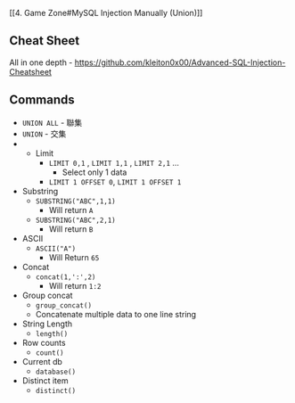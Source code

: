 [[4. Game Zone#MySQL Injection Manually (Union)]]

## Cheat Sheet

All in one depth - https://github.com/kleiton0x00/Advanced-SQL-Injection-Cheatsheet

## Commands 

- `UNION ALL` - 聯集
- `UNION` - 交集
- - Limit
    - `LIMIT 0,1` , `LIMIT 1,1` , `LIMIT 2,1` ...
        - Select only 1 data
    - `LIMIT 1 OFFSET 0`, `LIMIT 1 OFFSET 1`
- Substring
    - `SUBSTRING("ABC",1,1)`
        - Will return `A`
    - `SUBSTRING("ABC",2,1)`
        - Will return `B`
- ASCII
    - `ASCII("A")`
        - Will Return `65`
- Concat
    - `concat(1,':',2)`
        - Will return `1:2`
- Group concat
    - `group_concat()`
    - Concatenate multiple data to one line string
- String Length
    - `length()`
- Row counts
    - `count()`
- Current db
    - `database()`
- Distinct item
    - `distinct()`

